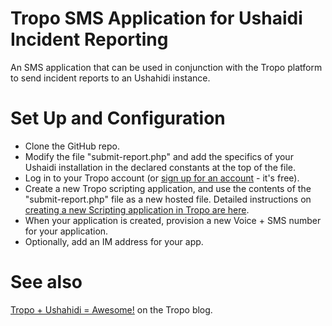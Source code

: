 Tropo SMS Application for Ushaidi Incident Reporting
===================================================

An SMS application that can be used in conjunction with the Tropo platform to send incident reports to an Ushahidi instance.

Set Up and Configuration
===========================

* Clone the GitHub repo.
* Modify the file "submit-report.php" and add the specifics of your Ushaidi installation in the declared constants at the top of the file.
* Log in to your Tropo account (or [sign up for an account](https://www.tropo.com/account/register.jsp) - it's free).
* Create a new Tropo scripting application, and use the contents of the "submit-report.php" file as a new hosted file.  Detailed instructions on [creating a new Scripting application in Tropo are here](https://www.tropo.com/docs/scripting/creating_first_application.htm).
* When your application is created, provision a new Voice + SMS number for your application.
* Optionally, add an IM address for your app.

See also
========

[Tropo + Ushahidi = Awesome!](http://blog.tropo.com/2011/12/09/tropo-ushahidi-awesome/) on the Tropo blog.